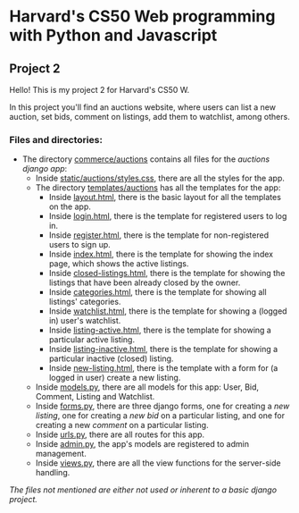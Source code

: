# Harvard's CS50 Web programming with Python and Javascript

## Project 2

Hello! This is my project 2 for Harvard's CS50 W.

In this project you'll find an auctions website, where users can list a new auction, set bids, comment on listings, add them to watchlist, among others. 

### Files and directories:

* The directory [commerce/auctions](https://github.com/gbrandao-creator/CS50-Web/tree/project2/commerce/auctions) contains all files for the _auctions django app_:
  - Inside [static/auctions/styles.css](https://github.com/gbrandao-creator/CS50-Web/blob/project2/commerce/auctions/static/auctions/styles.css), there are all the styles for the app.
  - The directory [templates/auctions](https://github.com/gbrandao-creator/CS50-Web/tree/project2/commerce/auctions/templates/auctions) has all the templates for the app:
    - Inside [layout.html](https://github.com/gbrandao-creator/CS50-Web/blob/project2/commerce/auctions/templates/auctions/layout.html), there is the basic layout for all the templates on the app.
    - Inside [login.html](https://github.com/gbrandao-creator/CS50-Web/blob/project2/commerce/auctions/templates/auctions/login.html), there is the template for registered users to log in.
    - Inside [register.html](https://github.com/gbrandao-creator/CS50-Web/blob/project2/commerce/auctions/templates/auctions/register.html), there is the template for non-registered users to sign up.
    - Inside [index.html](https://github.com/gbrandao-creator/CS50-Web/blob/project2/commerce/auctions/templates/auctions/index.html), there is the template for showing the index page, which shows the active listings.
    - Inside [closed-listings.html](https://github.com/gbrandao-creator/CS50-Web/blob/project2/commerce/auctions/templates/auctions/closed-listings.html), there is the template for showing the listings that have been already closed by the owner.
    - Inside [categories.html](https://github.com/gbrandao-creator/CS50-Web/blob/project2/commerce/auctions/templates/auctions/categories.html), there is the template for showing all listings' categories.
    - Inside [watchlist.html](https://github.com/gbrandao-creator/CS50-Web/blob/project2/commerce/auctions/templates/auctions/watchlist.html), there is the template for showing a (logged in) user's watchlist.
    - Inside [listing-active.html](https://github.com/gbrandao-creator/CS50-Web/blob/project2/commerce/auctions/templates/auctions/listing-active.html), there is the template for showing a particular active listing.
    - Inside [listing-inactive.html](https://github.com/gbrandao-creator/CS50-Web/blob/project2/commerce/auctions/templates/auctions/listing-inactive.html), there is the template for showing a particular inactive (closed) listing.
    - Inside [new-listing.html](https://github.com/gbrandao-creator/CS50-Web/blob/project2/commerce/auctions/templates/auctions/new-listing.html), there is the template with a form for (a logged in user) create a new listing.
  - Inside [models.py](https://github.com/gbrandao-creator/CS50-Web/blob/project2/commerce/auctions/models.py), there are all models for this app: User, Bid, Comment, Listing and Watchlist.
  - Inside [forms.py](https://github.com/gbrandao-creator/CS50-Web/blob/project2/commerce/auctions/forms.py), there are three django forms, one for creating a *new listing*, one for creating a *new bid* on a particular listing, and one for creating a new *comment* on a particular listing.
  - Inside [urls.py](https://github.com/gbrandao-creator/CS50-Web/blob/project2/commerce/auctions/urls.py), there are all routes for this app.
  - Inside [admin.py](https://github.com/gbrandao-creator/CS50-Web/blob/project2/commerce/auctions/admin.py), the app's models are registered to admin management.
  - Inside [views.py](https://github.com/gbrandao-creator/CS50-Web/blob/project2/commerce/auctions/views.py), there are all the view functions for the server-side handling.

*The files not mentioned are either not used or inherent to a basic django project.*
